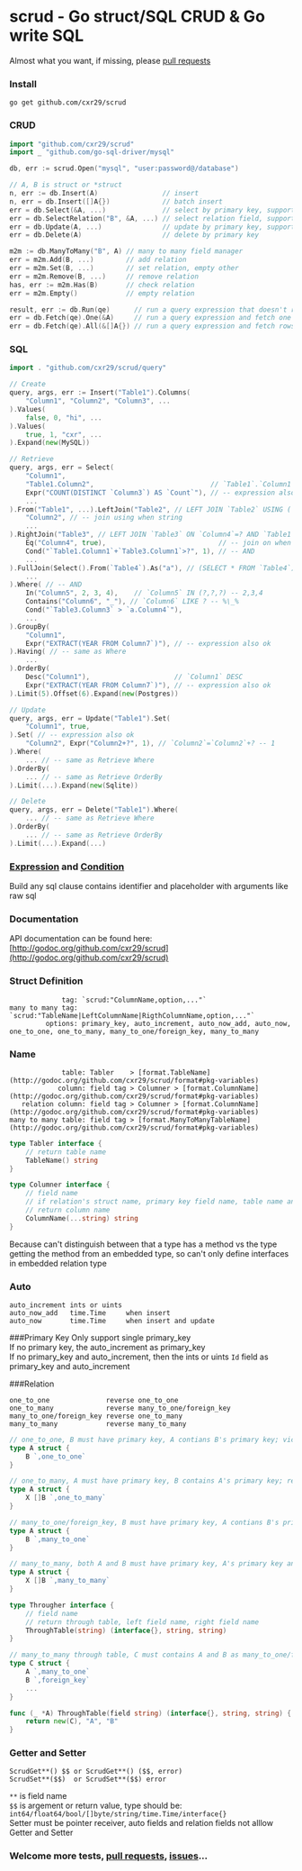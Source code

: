 scrud - Go struct/SQL CRUD & Go write SQL
===

Almost what you want, if missing, please [pull requests](https://github.com/cxr29/scrud/pulls)

### Install
```go get github.com/cxr29/scrud```

### CRUD
```Go
import "github.com/cxr29/scrud"
import _ "github.com/go-sql-driver/mysql"

db, err := scrud.Open("mysql", "user:password@/database")

// A, B is struct or *struct
n, err := db.Insert(A)                // insert
n, err = db.Insert([]A{})             // batch insert
err = db.Select(&A, ...)              // select by primary key, support include or exclude columns
err = db.SelectRelation("B", &A, ...) // select relation field, support include or exclude columns
err = db.Update(A, ...)               // update by primary key, support include or exclude columns
err = db.Delete(A)                    // delete by primary key

m2m := db.ManyToMany("B", A) // many to many field manager
err = m2m.Add(B, ...)        // add relation
err = m2m.Set(B, ...)        // set relation, empty other
err = m2m.Remove(B, ...)     // remove relation
has, err := m2m.Has(B)       // check relation
err = m2m.Empty()            // empty relation

result, err := db.Run(qe)      // run a query expression that doesn't return rows
err = db.Fetch(qe).One(&A)     // run a query expression and fetch one row to struct
err = db.Fetch(qe).All(&[]A{}) // run a query expression and fetch rows to slice of struct
```

### SQL
```Go
import . "github.com/cxr29/scrud/query"

// Create
query, args, err := Insert("Table1").Columns(
	"Column1", "Column2", "Column3", ...
).Values(
	false, 0, "hi", ...
).Values(
	true, 1, "cxr", ...
).Expand(new(MySQL))

// Retrieve
query, args, err = Select(
	"Column1",
	"Table1.Column2",                             // `Table1`.`Column1`
	Expr("COUNT(DISTINCT `Column3`) AS `Count`"), // -- expression also ok
	...
).From("Table1", ...).LeftJoin("Table2", // LEFT JOIN `Table2` USING (`Column2`, ...)
	"Column2", // -- join using when string
	...
).RightJoin("Table3", // LEFT JOIN `Table3` ON `Column4`=? AND `Table1`.`Column1`+`Table3`.`Column1`>? ... -- true, 1
	Eq("Column4", true),                            // -- join on when Condition
	Cond("`Table1.Column1`+`Table3.Column1`>?", 1), // -- AND
	...
).FullJoin(Select().From(`Table4`).As("a"), // (SELECT * FROM `Table4`) AS `a` -- join subquery
	...
).Where( // -- AND
	In("Column5", 2, 3, 4),    // `Column5` IN (?,?,?) -- 2,3,4
	Contains("Column6", "_"), // `Column6` LIKE ? -- %\_%
	Cond("`Table3.Column3` > `a.Column4`"),
	...
).GroupBy(
	"Column1",
	Expr("EXTRACT(YEAR FROM Column7`)"), // -- expression also ok
).Having( // -- same as Where
	...
).OrderBy(
	Desc("Column1"),                     // `Column1` DESC
	Expr("EXTRACT(YEAR FROM Column7`)"), // -- expression also ok
).Limit(5).Offset(6).Expand(new(Postgres))

// Update
query, args, err = Update("Table1").Set(
	"Column1", true,
).Set( // -- expression also ok
	"Column2", Expr("Column2+?", 1), // `Column2`=`Column2`+? -- 1
).Where(
	... // -- same as Retrieve Where
).OrderBy(
	... // -- same as Retrieve OrderBy
).Limit(...).Expand(new(Sqlite))

// Delete
query, args, err = Delete("Table1").Where(
	... // -- same as Retrieve Where
).OrderBy(
	... // -- same as Retrieve OrderBy
).Limit(...).Expand(...)
```

### [Expression](http://godoc.org/github.com/cxr29/scrud/query#Expression) and [Condition](http://godoc.org/github.com/cxr29/scrud/query#Condition)
Build any sql clause contains identifier and placeholder with arguments like raw sql

### Documentation
API documentation can be found here: [http://godoc.org/github.com/cxr29/scrud](http://godoc.org/github.com/cxr29/scrud)

### Struct Definition
```
             tag: `scrud:"ColumnName,option,..."`
many to many tag: `scrud:"TableName|LeftColumnName|RigthColumnName,option,..."`
         options: primary_key, auto_increment, auto_now_add, auto_now, one_to_one, one_to_many, many_to_one/foreign_key, many_to_many
```

### Name
```
             table: Tabler    > [format.TableName](http://godoc.org/github.com/cxr29/scrud/format#pkg-variables)
            column: field tag > Columner > [format.ColumnName](http://godoc.org/github.com/cxr29/scrud/format#pkg-variables)
   relation column: field tag > Columner > [format.ColumnName](http://godoc.org/github.com/cxr29/scrud/format#pkg-variables)
many to many table: field tag > [format.ManyToManyTableName](http://godoc.org/github.com/cxr29/scrud/format#pkg-variables)
```
```Go
type Tabler interface {
	// return table name
	TableName() string
}

type Columner interface {
	// field name
	// if relation's struct name, primary key field name, table name and primary key column name
	// return column name
	ColumnName(...string) string
}
```

Because can't distinguish between that a type has a method vs the type getting the method from an embedded type, so can't only define interfaces in embedded relation type  

### Auto
```
auto_increment ints or uints
auto_now_add   time.Time     when insert
auto_now       time.Time     when insert and update
```

###Primary Key
Only support single primary_key  
If no primary key, the auto_increment as primary_key  
If no primary_key and auto_increment, then the ints or uints `Id` field as primary_key and auto_increment  

###Relation
```
one_to_one              reverse one_to_one
one_to_many             reverse many_to_one/foreign_key
many_to_one/foreign_key reverse one_to_many
many_to_many            reverse many_to_many
```
```Go
// one_to_one, B must have primary key, A contians B's primary key; vice versa
type A struct {
	B `,one_to_one`
}

// one_to_many, A must have primary key, B contains A's primary key; reverse many_to_one/foreign_key
type A struct {
	X []B `,one_to_many`
}

// many_to_one/foreign_key, B must have primary key, A contians B's primary key; reverse one_to_many
type A struct {
	B `,many_to_one`
}

// many_to_many, both A and B must have primary key, A's primary key and B's primary key produce a table; vice versa
type A struct {
	X []B `,many_to_many`
}

type Througher interface {
	// field name
	// return through table, left field name, right field name
	ThroughTable(string) (interface{}, string, string)
}

// many_to_many through table, C must contains A and B as many_to_one/foreign_key
type C struct {
	A `,many_to_one`
	B `,foreign_key`
	...
}

func (_ *A) ThroughTable(field string) (interface{}, string, string) {
	return new(C), "A", "B"
}
```

### Getter and Setter
```
ScrudGet**() $$ or ScrudGet**() ($$, error)
ScrudSet**($$)  or ScrudSet**($$) error
```
`**` is field name  
`$$` is argement or return value, type should be: `int64/float64/bool/[]byte/string/time.Time/interface{}`  
Setter must be pointer receiver, auto fields and relation fields not alllow Getter and Setter  

### Welcome more tests, [pull requests](https://github.com/cxr29/scrud/pulls), [issues](https://github.com/cxr29/scrud/issues)...
